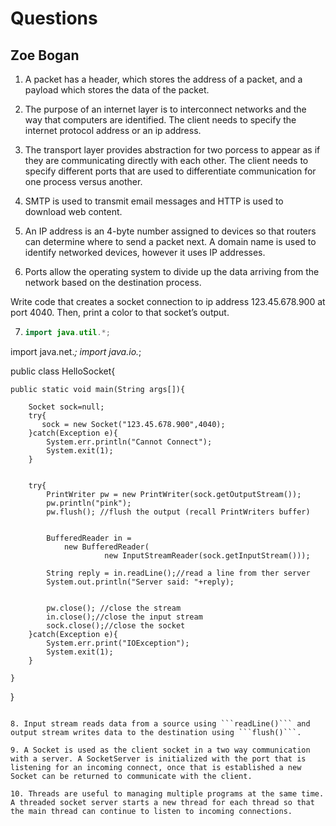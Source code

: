 # Questions
## Zoe Bogan
1. A packet has a header, which stores the address of a packet, and a payload which stores the data of the packet. 

2. The purpose of an internet layer is to interconnect networks and the way that computers are identified. The client needs to specify the internet protocol address or an ip address. 

3. The transport layer provides abstraction for two porcess to appear as if they are communicating directly with each other. The client needs to specify different ports that are used to differentiate communication for one process versus another. 

4. SMTP is used to transmit email messages and HTTP is used to download web content. 

5. An IP address is an 4-byte number assigned to devices so that routers can determine where to send a packet next. A domain name is used to identify networked devices, however it uses IP addresses.

6. Ports allow the operating system to divide up the data arriving from the network based on the destination process. 

Write code that creates a socket connection to ip address 123.45.678.900 at port 4040. Then, print a color to that socket’s output.

7. ```java
   import java.util.*;
import java.net.*;
import java.io.*;

public class HelloSocket{

    public static void main(String args[]){

        Socket sock=null;        
        try{
           sock = new Socket("123.45.678.900",4040);
        }catch(Exception e){
            System.err.println("Cannot Connect");
            System.exit(1);
        }

       
        try{
            PrintWriter pw = new PrintWriter(sock.getOutputStream());
            pw.println("pink");
            pw.flush(); //flush the output (recall PrintWriters buffer)

            
            BufferedReader in =
                new BufferedReader(
                         new InputStreamReader(sock.getInputStream()));

            String reply = in.readLine();//read a line from ther server
            System.out.println("Server said: "+reply);

            
            pw.close(); //close the stream
            in.close();//close the input stream
            sock.close();//close the socket
        }catch(Exception e){
            System.err.print("IOException");
            System.exit(1);
        }

    }
}
```

8. Input stream reads data from a source using ```readLine()``` and output stream writes data to the destination using ```flush()```. 

9. A Socket is used as the client socket in a two way communication with a server. A SocketServer is initialized with the port that is listening for an incoming connect, once that is established a new Socket can be returned to communicate with the client. 

10. Threads are useful to managing multiple programs at the same time. A threaded socket server starts a new thread for each thread so that the main thread can continue to listen to incoming connections.
